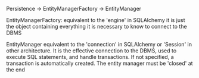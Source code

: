 Persistence -> EntityManagerFactory -> EntityManager

EntityManagerFactory:
    equivalent to the 'engine' in SQLAlchemy
    it is just the object containing everything it is necessary to know
    to connect to the DBMS

EntityManager
    equivalent to the 'connection' in SQLAlchemy or 'Session' in other
    architecture. It is the effective connection to the DBMS, used
    to execute SQL statements, and handle transactions.
    If not specified, a transaction is automatically created.
    The entity manager must be 'closed' at the end